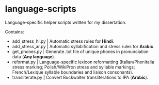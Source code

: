 # language-scripts
Language-specific helper scripts written for my dissertation.

Contains:
* add_stress_hi.py | Automatic stress rules for **Hindi**.
* add_stress_ar.py | Automatic syllabification and stress rules for **Arabic**.
* get_phones.py | Generate .txt file of unique phones in pronunciation data (**Any language**).
* reformat.py | Language-specific lexicon reformatting (Italian/PhonItalia stress marking; Polish/WikiPron stress and syllable markings; French/Lexique syllable boundaries and liaison consonants).
* transliterate.py | Convert Buckwalter transliterations to IPA (**Arabic**).
